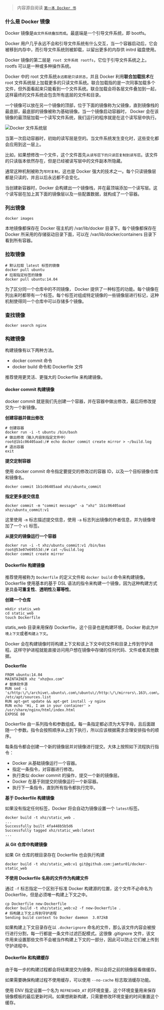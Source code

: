 > 内容源自阅读 [`第一本 Docker 书`](https://item.jd.com/11909234.html)

### 什么是 Docker 镜像

Docker 镜像是`由文件系统叠加而成`。最底端是一个引导文件系统，即 bootfs。

Docker 用户几乎永远不会和引导文件系统有什么交互，当一个容器启动后，它会被移到内存中，而引导文件系统则被卸载，以留出更多的内存供 initrd 磁盘使用。

Docker 镜像的第二层是` root 文件系统 rootfs`，它位于引导文件系统之上。rootfs 可以是一种或多种操作系统。

Docker 中的 root 文件系统`永远都是只读状态`，并且 Docker 利用**联合加载技术**在 root 文件系统层上加载更多的只读文件系统。联合加载指的是一次同事加载多个文件，但外面看起来只能看到一个文件系统。联合加载会将各层文件叠加到一起，这样最终的文件系统会包含所有底层的文件和目录。

一个镜像可以放在另一个镜像的顶部，位于下面的镜像称为父镜像，直到镜像栈的最底部，最底部的镜像被称为基础镜像。当一个镜像启动容器时， Docker 会在该镜像的最顶层加载一个读写文件系统，我们运行的程序就是在这个读写层中执行。

![`Docker 文件系统层`](http://huyangcheng.com/img/docker/docker-fs.jpg)

当第一次启动容器时，初始的读写层是空的。当文件系统发生变化时，这些变化都会应用到这一层上。

比如，如果想修改一个文件，这个文件首先`从读写层下的只读层复制到读写层`。该文件的只读版本依然存在，但是已经被读写层中的文件副本所隐藏。

通常这种机制被称为`写时复制`，这也是 Docker 强大的技术之一。每个只读镜像层都是只读的，并且以后永远都不会变化。

当创建新容器时，Docker 会构建出一个镜像栈，并在最顶端添加一个读写层。这个读写层在加上其下面的镜像层以及一些配置数据，就构成了一个容器。

### 列出镜像

```
docker images
```

本地镜像都保存在 Docker 宿主机的 /var/lib/docker 目录下。每个镜像都保存在 Docker 所采用的存储驱动目录下面，可以在 /var/lib/docker/containers 目录下看到所有容器。

### 拉取镜像

```
# 默认拉取 latest 标签的镜像
docker pull ubuntu
# 拉取指定标签的镜像
docker pull ubuntu:14.04
```

为了区分同一个仓库中的不同镜像， Docker 提供了一种标签的功能。每个镜像在列出来时都带有一个标签。每个标签对组成特定镜像的一些镜像层进行标记，这种机制使得同一个仓库中可以存储多个镜像。

### 查找镜像

```
docker search nginx
```

### 构建镜像

构建镜像有以下两种方法。

+ docker commit 命令
+ docker build 命令和 Dockerfile 文件

推荐使用更灵活、更强大的 Dockerfile 来构建镜像。

#### docker commit 构建镜像

docker commit 就是我们先创建一个容器，并在容器中做出修改，最后将修改提交为一个新镜像。

**创建容器并做出修改**

```
# 创建容器
docker run -i -t ubuntu /bin/bash
# 做出修改（输入内容到指定文件中）
root@1b1c06405aad:/# echo docker commit create mirror > ~/build.log
# 退出容器
exit
```

**提交定制容器**

使用 docker commit 命令指定要提交的修改过的容器 ID，以及一个目标镜像仓库和镜像名。

```
docker commit 1b1c06405aad xhz/ubuntu_commit
```

**指定更多提交信息**

```
docker commit -m "commit message" -a "xhz" 1b1c06405aad xhz/ubuntu_commit:v1
```

这里使用 `-m` 标志描述提交信息，使用 `-a` 标志列出镜像的作者信息，并为镜像增加了一个 `v1` 标签。

**从提交的镜像运行一个容器**
```
docker run -i -t xhz/ubuntu_commit:v1 /bin/bas
root@53e07e69553d:/# cat ~/build.log
docker commit create mirror
```

#### Dockerfile 构建镜像

推荐使用被称为 `Dockerfile` 的定义文件和 `docker build` 命令来构建镜像。Dockerfile 使用基本的基于 DSL 语法的指令来构建一个镜像，因为这种构建方式更具备**可重复性**、**透明性**及**幂等性**。

**创建一个仓库**

```
mkdir statis_web
cd static_web
touch Dockerfile
```

statis_web 目录来用保存 Dockerfile，这个目录也是构建环境，Docker 称此为`环境上下文`或者`构建上下文`。

Docker 会在构建镜像时将构建上下文和该上下文中的文件和目录上传到守护进程。这样守护进程就能直接访问用户想在镜像中存储的任何代码、文件或者其他数据。

**Dockerfile**

```
FROM ubuntu:14.04
MAINTAINER xhz "xhz@xx.com"
# 替换软件源
RUN sed -i 's/http:\/\/archive\.ubuntu\.com\/ubuntu\//http:\/\/mirrors\.163\.com\/ubuntu\//g' /etc/apt/sources.list
RUN apt-get update && apt-get install -y nginx
RUN echo 'Hi, I am in your container' > /usr/share/nginx/html/index.html
EXPOSE 80
```

Dockerfile 由一系列指令和参数组成。每一条指定都必须为大写字母，且后面跟随一个参数。指令会按照顺序从上到下执行，所以应该根据需求合理安排指令的顺序。

每条指令都会创建一个新的镜像层并对镜像进行提交。大体上按照如下流程执行指令：

+ Docker 从基础镜像运行一个容器。
+ 指定一条指令，对容器进行修改。
+ 执行类似 docker commit 的操作，提交一个新的镜像层。
+ Docker 在基于刚提交的镜像运行一个新容器。
+ 执行下一条指令，直到所有指令都执行完毕。

**基于 Dockerfile 构建镜像**

如果没有指定任何标签，Docker 将会自动为镜像设置一个 `latest`标签。

```
docker build -t xhz/static_web .
...
Successfully built 4fa448b5b5d6
Successfully tagged xhz/static_web:latest
...
```

**从 Git 仓库中构建镜像**

如果 Git 仓库的根目录存在 Dockerfile 也会执行构建

```
docker build -t xhz/static_web:v1 git@github.com:jamtur01/docker-static_web
```

**不使用 Dockerfile 名称的文件作为构建文件**

通过 `-f` 标志指定一个区别于标准 Docker 构建源的位置，这个文件不必命名为 Dockerfile，但是必须唯一构建上下文之中。

```
cp Dockerfile new-Dockerfile
docker build -t xhz/static_web:v2 -f new-Dockerfile .
# 将构建上下文上传到守护进程
Sending build context to Docker daemon  3.072kB
```

如果构建上下文目录存在以 `.dockerignore` 命名的文件，那么该文件内容会被按行进行分割，每一行都是一条文件过滤匹配模式。这很像 .gitignore 文件，该文件用来设置那些文件不会被当作构建上下文的一部分，因此可以防止它们被上传到守护进程中。

#### Dockerfile 和构建缓存

由于每一步的构建过程都会将结果提交为镜像，所以会将之前的镜像层看做缓存。

如果需要确保构建过程不使用缓存，可以使用 `--no-cache` 标志取消缓存功能。

使用 ENV 指定设置一个名为 `REFRESHED_AT` 的环境变量，这个环境变量用来保存镜像模板的最后更新时间。如果想刷新构建，只需要修改环境变量的时间重置这个缓存。